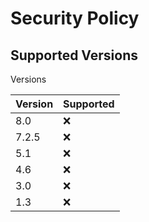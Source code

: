# Security Policy

## Supported Versions

Versions

| Version | Supported          |
| ------- | ------------------ |
| 8.0     | :x:                |
| 7.2.5   | :x:                |
| 5.1     | :x:                |
| 4.6     | :x:                |
| 3.0     | :x:                |
| 1.3     | :x:                |


